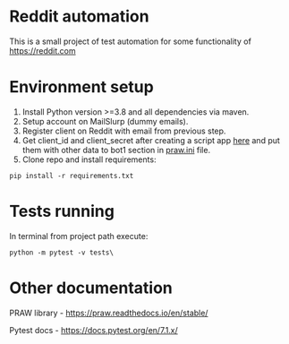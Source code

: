 # Reddit automation
This is a small project of test automation for some functionality of https://reddit.com

# Environment setup
1. Install Python version >=3.8 and all dependencies via maven.
2. Setup account on MailSlurp (dummy emails).
3. Register client on Reddit with email from previous step.
4. Get client_id and client_secret after creating a script app [here](https://www.reddit.com/prefs/apps) and 
put them with other data to bot1 section in [praw.ini](praw.ini) file.
5. Clone repo and install requirements:
```
pip install -r requirements.txt
```

# Tests running
In terminal from project path execute:
```
python -m pytest -v tests\
```

# Other documentation
PRAW library - https://praw.readthedocs.io/en/stable/

Pytest docs - https://docs.pytest.org/en/7.1.x/
